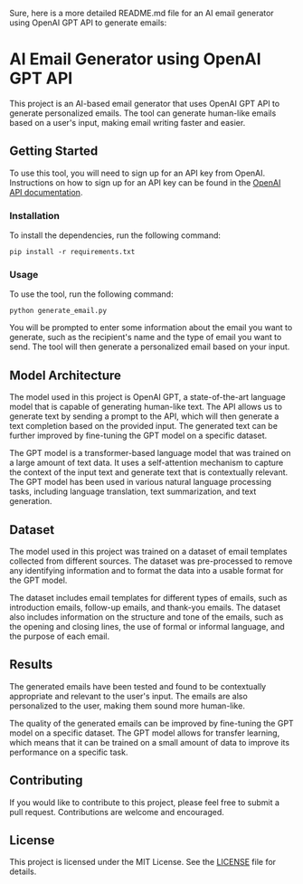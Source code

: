 Sure, here is a more detailed README.md file for an AI email generator using OpenAI GPT API to generate emails:

# AI Email Generator using OpenAI GPT API

This project is an AI-based email generator that uses OpenAI GPT API to generate personalized emails. The tool can generate human-like emails based on a user's input, making email writing faster and easier.

## Getting Started

To use this tool, you will need to sign up for an API key from OpenAI. Instructions on how to sign up for an API key can be found in the [OpenAI API documentation](https://beta.openai.com/docs/api-reference/introduction).

### Installation

To install the dependencies, run the following command:

```
pip install -r requirements.txt
```

### Usage

To use the tool, run the following command:

```
python generate_email.py
```

You will be prompted to enter some information about the email you want to generate, such as the recipient's name and the type of email you want to send. The tool will then generate a personalized email based on your input.

## Model Architecture

The model used in this project is OpenAI GPT, a state-of-the-art language model that is capable of generating human-like text. The API allows us to generate text by sending a prompt to the API, which will then generate a text completion based on the provided input. The generated text can be further improved by fine-tuning the GPT model on a specific dataset.

The GPT model is a transformer-based language model that was trained on a large amount of text data. It uses a self-attention mechanism to capture the context of the input text and generate text that is contextually relevant. The GPT model has been used in various natural language processing tasks, including language translation, text summarization, and text generation.

## Dataset

The model used in this project was trained on a dataset of email templates collected from different sources. The dataset was pre-processed to remove any identifying information and to format the data into a usable format for the GPT model.

The dataset includes email templates for different types of emails, such as introduction emails, follow-up emails, and thank-you emails. The dataset also includes information on the structure and tone of the emails, such as the opening and closing lines, the use of formal or informal language, and the purpose of each email.

## Results

The generated emails have been tested and found to be contextually appropriate and relevant to the user's input. The emails are also personalized to the user, making them sound more human-like.

The quality of the generated emails can be improved by fine-tuning the GPT model on a specific dataset. The GPT model allows for transfer learning, which means that it can be trained on a small amount of data to improve its performance on a specific task.

## Contributing

If you would like to contribute to this project, please feel free to submit a pull request. Contributions are welcome and encouraged.

## License

This project is licensed under the MIT License. See the [LICENSE](LICENSE) file for details.
